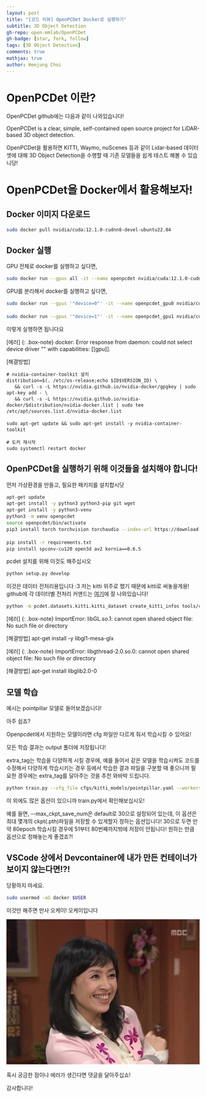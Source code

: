 ```yaml
---
layout: post
title: "[코드 리뷰] OpenPCDet Docker로 실행하기"
subtitle: 3D Object Detection
gh-repo: open-mmlab/OpenPCDet
gh-badge: [star, fork, follow]
tags: [3D Object Detection]
comments: true
mathjax: true
author: Heejung Choi
---
```


# OpenPCDet 이란?
OpenPCDet github에는 다음과 같이 나와있습니다!

OpenPCDet is a clear, simple, self-contained open source project for LiDAR-based 3D object detection.

OpenPCDet을 활용하면 KITTI, Waymo, nuScenes 등과 같이 Lidar-based 데이터셋에 대해 3D Object Detection을 수행할 때 기존 모델들을 쉽게 테스트 해볼 수 있습니당!


# OpenPCDet을 Docker에서 활용해보자!

## Docker 이미지 다운로드
```bash
sudo docker pull nvidia/cuda:12.1.0-cudnn8-devel-ubuntu22.04
```
## Docker 실행
GPU 전체로 docker를 실행하고 싶다면, 
```bash
sudo docker run --gpus all -it --name openpcdet nvidia/cuda:12.1.0-cudnn8-devel-ubuntu22.04
```

GPU를 분리해서 docker를 실행하고 싶다면,
```bash
sudo docker run --gpus '"device=0"' -it --name openpcdet_gpu0 nvidia/cuda:12.1.0-cudnn8-devel-ubuntu22.04

sudo docker run --gpus '"device=1"' -it --name openpcdet_gpu1 nvidia/cuda:12.1.0-cudnn8-devel-ubuntu22.04
```

이렇게 실행하면 됩니다요 

[에러]
{: .box-note}
docker: Error response from daemon: could not select device driver "" with capabilities: [[gpu]]. 

[해결방법]
```
# nvidia-container-toolkit 설치
distribution=$(. /etc/os-release;echo $ID$VERSION_ID) \
   && curl -s -L https://nvidia.github.io/nvidia-docker/gpgkey | sudo apt-key add - \
   && curl -s -L https://nvidia.github.io/nvidia-docker/$distribution/nvidia-docker.list | sudo tee /etc/apt/sources.list.d/nvidia-docker.list
   
sudo apt-get update && sudo apt-get install -y nvidia-container-toolkit

# 도커 재시작
sudo systemctl restart docker
```

## OpenPCDet을 실행하기 위해 이것들을 설치해야 합니다!
먼저 가상환경을 만들고, 필요한 패키지를 설치합시닷

```bash
apt-get update
apt-get install -y python3 python3-pip git wget
apt-get install -y python3-venv
python3 -m venv openpcdet
source openpcdet/bin/activate
pip3 install torch torchvision torchaudio --index-url https://download.pytorch.org/whl/cu121

pip install -r requirements.txt
pip install spconv-cu120 open3d av2 kornia==0.6.5
```

pcdet 설치를 위해 이것도 해주십시오
```bash
python setup.py develop
```

이것은 데이터 전처리용입니다 :3 저는 kitti 위주로 했기 때문에 kitti로 써놓을게용! github에 각 데이터별 전처리 커맨드는 [여기](https://github.com/open-mmlab/OpenPCDet/blob/master/docs/GETTING_STARTED.md)에 잘 나와있습니다!

```bash
python -m pcdet.datasets.kitti.kitti_dataset create_kitti_infos tools/cfgs/dataset_configs/kitti_dataset.yaml 
```

[에러]
{: .box-note}
ImportError: libGL.so.1: cannot open shared object file: No such file or directory

[해결방법] apt-get install -y libgl1-mesa-glx  

[에러] 
{: .box-note}
ImportError: libgthread-2.0.so.0: cannot open shared object file: No such file or directory

[해결방법] apt-get install libglib2.0-0

## 모델 학습
예시는 pointpillar 모델로 들어보겠습니다!

아주 쉽죠? 

Openpcdet에서 지원하는 모델이라면 cfg 파일만 다르게 줘서 학습시킬 수 있어요! 

모든 학습 결과는 output 폴더에 저장됩니다! 

extra_tag는 학습을 다양하게 시킬 경우에, 예를 들어서 같은 모델을 학습시켜도 코드를 수정해서 다양하게 학습시키는 경우 등에서 학습한 결과 파일을 구분할 때 좋으니까 필요한 경우에는 extra_tag를 달아주는 것을 추천 와바박 드립니다.

```bash
python train.py --cfg_file cfgs/kitti_models/pointpillar.yaml --workers [worker 개수] --epochs [학습 epoch 수] --extra_tag [별도로 붙일 tag이름, 필수 아님] --batch_size [batch size]
```
이 외에도 많은 옵션이 있으니까 train.py에서 확인해보십시오!

예를 들면, --max_ckpt_save_num은 default로 30으로 설정되어 있는데, 이 옵션은 최대 몇개의 ckpt(.pth)파일을 저장할 수 있게할지 정하는 옵션입니다! 30으로 두면 만약 80epoch 학습시킬 경우에 51부터 80번째까지밖에 저장이 안됩니다! 원하는 만큼 옵션으로 정해놓는게 좋겠죠?!

## VSCode 상에서 Devcontainer에 내가 만든 컨테이너가 보이지 않는다면!?!
당황하지 마세요.
```bash
sudo usermod -aG docker $USER
```
이것만 해주면 만사 오케이! 오케이입니다

![ok](/assets/img/mansaok.jpg)


혹시 궁금한 점이나 에러가 생긴다면 댓글을 달아주십쇼!

감사합니다!